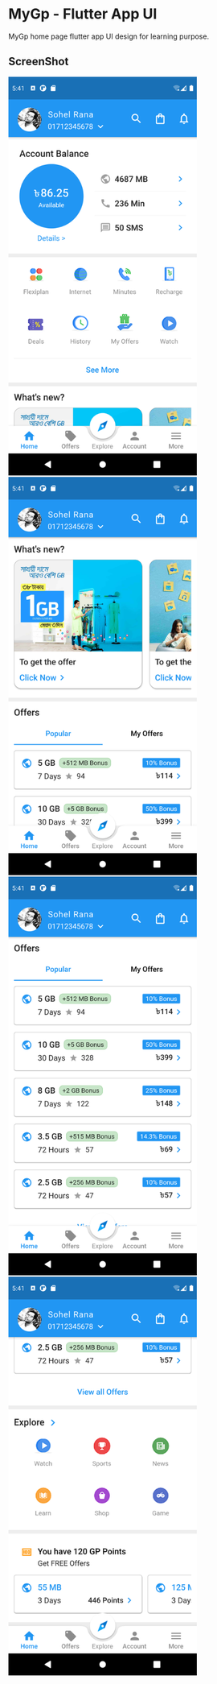 # MyGp - Flutter App UI
MyGp home page flutter app UI design for learning purpose.


## ScreenShot

<img src="screenshots/screenshot-1.png" width="375"> <img src="screenshots/screenshot-2.png" width="375">
<br>
<img src="screenshots/screenshot-3.png" width="375"> <img src="screenshots/screenshot-4.png" width="375">
